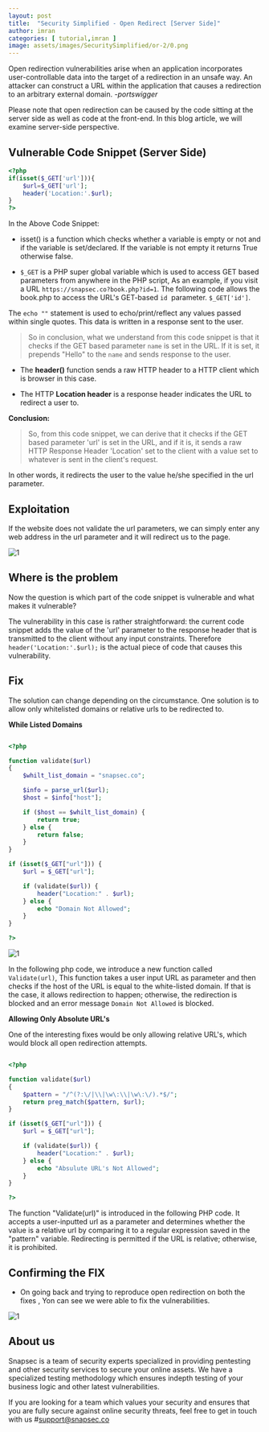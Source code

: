 ```yaml
---
layout: post
title:  "Security Simplified - Open Redirect [Server Side]"
author: imran
categories: [ tutorial,imran ]
image: assets/images/SecuritySimplified/or-2/0.png
---
```




Open redirection vulnerabilities arise when an application incorporates user-controllable data into the target of a redirection in an unsafe way. An attacker can construct a URL within the application that causes a redirection to an arbitrary external domain. _-portswigger_

Please note that open redirection can be caused by the code sitting at the server side as well as code at the front-end. In this blog article, we will examine server-side perspective.


## Vulnerable Code Snippet (Server Side)


```php
<?php
if(isset($_GET['url'])){
	$url=$_GET['url'];
	header('Location:'.$url);
}
?>
```

In the Above Code Snippet:
	
- isset() is a function which checks whether a variable is empty or not and if the variable is set/declared. If the variable is not empty it returns True otherwise false.

- `$_GET` is a PHP super global variable which is used to access GET based parameters from anywhere in the PHP script, As an example, if you visit a URL `https://snapsec.co?book.php?id=1`. The following code allows the book.php to access the URL's GET-based `id`  parameter. `$_GET['id']`.

The `echo ""` statement is used to echo/print/reflect any values passed within single quotes. This data is written in a response sent to the user.
> So in conclusion, what we understand from this code snippet is that it checks if the GET based parameter `name` is set in the URL. If it is set, it prepends "Hello" to the `name` and sends response to the user.


- The __header()__ function sends a raw HTTP header to a HTTP client which is browser in this case. 

- The HTTP __Location header__ is a response header indicates the URL to redirect a user to.


__Conclusion:__

> So, from this code snippet, we can derive that it checks if the GET based parameter 'url' is set in the URL, and if it is, it sends a raw HTTP Response Header 'Location' set to the client with a value set to whatever is sent in the client's request.

In other words, it redirects the user to the value he/she specified in the url parameter.


## Exploitation

If the website does not validate the url parameters, we can simply enter any web address in the url parameter and it will redirect us to the page.

![1](/blog/assets/images/SecuritySimplified/or-2/vid1.gif)


	
## Where is the problem

Now the question is which part of the code snippet is vulnerable and what makes it vulnerable?


The vulnerability in this case is rather straightforward: the current code snippet adds the value of the 'url' parameter to the response header that is transmitted to the client without any input constraints. Therefore `header('Location:'.$url);` is the actual piece of code that causes this vulnerability.



## Fix

The solution can change depending on the circumstance. One solution is to allow only whitelisted domains or relative urls to be redirected to.

__While Listed Domains__


```php

<?php

function validate($url)
{
    $whilt_list_domain = "snapsec.co";

    $info = parse_url($url);
    $host = $info["host"];

    if ($host == $whilt_list_domain) {
        return true;
    } else {
        return false;
    }
}

if (isset($_GET["url"])) {
    $url = $_GET["url"];

    if (validate($url)) {
        header("Location:" . $url);
    } else {
        echo "Domain Not Allowed";
    }
}

?>


```



![1](/blog/assets/images/SecuritySimplified/or-2/vid2.gif)



In the following php code, we introduce a new function called `Validate(url)`, This function takes a user input URL as parameter and then checks if the host of the URL is equal to the white-listed domain. If that is the case, it allows redirection to happen; otherwise, the redirection is blocked and an error message `Domain Not Allowed` is blocked.



__Allowing Only Absolute URL's__


One of the interesting fixes would be only allowing relative URL's, which would block all open redirection attempts.
```php

<?php

function validate($url)
{
    $pattern = "/^(?:\/|\\|\w\:\\|\w\:\/).*$/";
    return preg_match($pattern, $url);
}

if (isset($_GET["url"])) {
    $url = $_GET["url"];

    if (validate($url)) {
        header("Location:" . $url);
    } else {
        echo "Absulute URL's Not Allowed";
    }
}

?>


```

The function "Validate(url)" is introduced in the following PHP code. It accepts a user-inputted url as a parameter and determines whether the value is a relative url by comparing it to a regular expression saved in the "pattern" variable. Redirecting is permitted if the URL is relative; otherwise, it is prohibited.


## Confirming the FIX
- On going back and trying to reproduce open redirection on both the fixes , Yon can see we were able to fix the vulnerabilities.


![1](/blog/assets/images/SecuritySimplified/or-2/confirm.gif)



## About us

Snapsec is a team of security experts specialized in providing pentesting and other security services to secure your online assets. We have a specialized testing methodology which ensures indepth testing of your business logic and other latest vulnerabilities. 

 If you are looking for a team which values your security and ensures that you are fully secure against online security threats, feel free to get in touch with us #[support@snapsec.co](mailto:support@snapsec.co)


